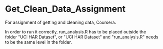 # Get_Clean_Data_Assignment
For assignment of getting and cleaning data, Coursera.

In order to run it correctly, run_analysis.R has to be placed outside the folder "UCI HAR Dataset", or "UCI HAR Dataset" and "run_analysis.R" needs to be the same level in the folder.

